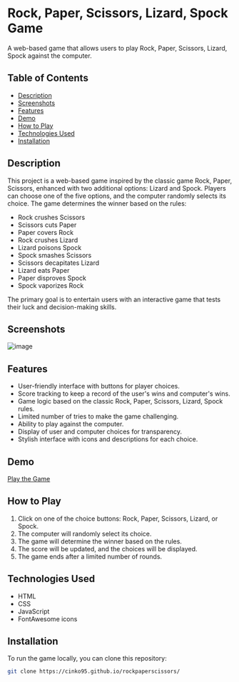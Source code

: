 
# Rock, Paper, Scissors, Lizard, Spock Game

A web-based game that allows users to play Rock, Paper, Scissors, Lizard, Spock against the computer.

## Table of Contents

- [Description](#description)
- [Screenshots](#screenshots)
- [Features](#features)
- [Demo](#demo)
- [How to Play](#how-to-play)
- [Technologies Used](#technologies-used)
- [Installation](#installation)
  


## Description

This project is a web-based game inspired by the classic game Rock, Paper, Scissors, enhanced with two additional options: Lizard and Spock. Players can choose one of the five options, and the computer randomly selects its choice. The game determines the winner based on the rules:

- Rock crushes Scissors
- Scissors cuts Paper
- Paper covers Rock
- Rock crushes Lizard
- Lizard poisons Spock
- Spock smashes Scissors
- Scissors decapitates Lizard
- Lizard eats Paper
- Paper disproves Spock
- Spock vaporizes Rock

The primary goal is to entertain users with an interactive game that tests their luck and decision-making skills.

## Screenshots
![image](https://github.com/cinko95/rockpaperscissors/assets/137789244/9a21cf37-03b6-4e4e-b624-e70c4bd8d027)


## Features

- User-friendly interface with buttons for player choices.
- Score tracking to keep a record of the user's wins and computer's wins.
- Game logic based on the classic Rock, Paper, Scissors, Lizard, Spock rules.
- Limited number of tries to make the game challenging.
- Ability to play against the computer.
- Display of user and computer choices for transparency.
- Stylish interface with icons and descriptions for each choice.

## Demo

[Play the Game](https://cinko95.github.io/rockpaperscissors) 

## How to Play

1. Click on one of the choice buttons: Rock, Paper, Scissors, Lizard, or Spock.
2. The computer will randomly select its choice.
3. The game will determine the winner based on the rules.
4. The score will be updated, and the choices will be displayed.
5. The game ends after a limited number of rounds.

## Technologies Used

- HTML
- CSS
- JavaScript
- FontAwesome icons

## Installation

To run the game locally, you can clone this repository:

```bash
git clone https://cinko95.github.io/rockpaperscissors/
